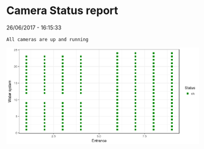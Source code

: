 Camera Status report
================
26/06/2017 - 16:15:33

    All cameras are up and running

![](camreport_files/figure-markdown_github/unnamed-chunk-2-1.png)
